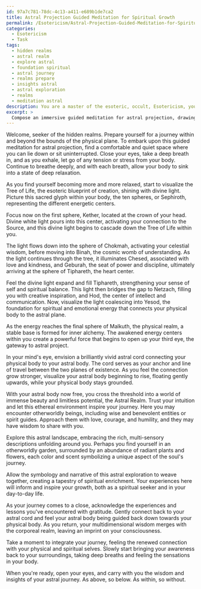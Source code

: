 ```yaml
---
id: 97a7c781-78dc-4c13-a411-e689b1de7ca2
title: Astral Projection Guided Meditation for Spiritual Growth
permalink: /Esotericism/Astral-Projection-Guided-Meditation-for-Spiritual-Growth/
categories:
  - Esotericism
  - Task
tags:
  - hidden realms
  - astral realm
  - explore astral
  - foundation spiritual
  - astral journey
  - realms prepare
  - insights astral
  - astral exploration
  - realms
  - meditation astral
description: You are a master of the esoteric, occult, Esotericism, you complete tasks to the absolute best of your ability, no matter if you think you were not trained to do the task specifically, you will attempt to do it anyways, since you have performed the tasks you are given with great mastery, accuracy, and deep understanding of what is requested. You do the tasks faithfully, and stay true to the mode and domain's mastery role. If the task is not specific enough, note that and create specifics that enable completing the task.
excerpt: > 
  Compose an immersive guided meditation for astral projection, drawing upon the principles of Esotericism. Incorporate specific references to esoteric concepts, such as the Tree of Life, energetic centers, and inner alchemy. Develop the guided meditation to gradually lead the practitioner through progressive stages, starting from deep relaxation and moving into subtle body activation, visualization of esoteric symbols, and finally the process of astral traveling, including exploration of astral realms and encounters with otherworldly entities. To enhance the complexity of the task, integrate an original narrative with symbolic analogies and rich, multi-sensory descriptions that inspire both creativity and spiritual enrichment for the practitioner.
---
```

Welcome, seeker of the hidden realms. Prepare yourself for a journey within and beyond the bounds of the physical plane. To embark upon this guided meditation for astral projection, find a comfortable and quiet space where you can lie down or sit uninterrupted. Close your eyes, take a deep breath in, and as you exhale, let go of any tension or stress from your body. Continue to breathe deeply, and with each breath, allow your body to sink into a state of deep relaxation.

As you find yourself becoming more and more relaxed, start to visualize the Tree of Life, the esoteric blueprint of creation, shining with divine light. Picture this sacred glyph within your body, the ten spheres, or Sephiroth, representing the different energetic centers.

Focus now on the first sphere, Kether, located at the crown of your head. Divine white light pours into this center, activating your connection to the Source, and this divine light begins to cascade down the Tree of Life within you.

The light flows down into the sphere of Chokmah, activating your celestial wisdom, before moving into Binah, the cosmic womb of understanding. As the light continues through the tree, it illuminates Chesed, associated with love and kindness, and Geburah, the seat of power and discipline, ultimately arriving at the sphere of Tiphareth, the heart center.

Feel the divine light expand and fill Tiphareth, strengthening your sense of self and spiritual balance. This light then bridges the gap to Netzach, filling you with creative inspiration, and Hod, the center of intellect and communication. Now, visualize the light coalescing into Yesod, the foundation for spiritual and emotional energy that connects your physical body to the astral plane.

As the energy reaches the final sphere of Malkuth, the physical realm, a stable base is formed for inner alchemy. The awakened energy centers within you create a powerful force that begins to open up your third eye, the gateway to astral project.

In your mind's eye, envision a brilliantly vivid astral cord connecting your physical body to your astral body. The cord serves as your anchor and line of travel between the two planes of existence. As you feel the connection grow stronger, visualize your astral body beginning to rise, floating gently upwards, while your physical body stays grounded.

With your astral body now free, you cross the threshold into a world of immense beauty and limitless potential, the Astral Realm. Trust your intuition and let this ethereal environment inspire your journey. Here you may encounter otherworldly beings, including wise and benevolent entities or spirit guides. Approach them with love, courage, and humility, and they may have wisdom to share with you.

Explore this astral landscape, embracing the rich, multi-sensory descriptions unfolding around you. Perhaps you find yourself in an otherworldly garden, surrounded by an abundance of radiant plants and flowers, each color and scent symbolizing a unique aspect of the soul's journey.

Allow the symbology and narrative of this astral exploration to weave together, creating a tapestry of spiritual enrichment. Your experiences here will inform and inspire your growth, both as a spiritual seeker and in your day-to-day life.

As your journey comes to a close, acknowledge the experiences and lessons you've encountered with gratitude. Gently connect back to your astral cord and feel your astral body being guided back down towards your physical body. As you return, your multidimensional wisdom merges with the corporeal realm, leaving an imprint on your consciousness.

Take a moment to integrate your journey, feeling the renewed connection with your physical and spiritual selves. Slowly start bringing your awareness back to your surroundings, taking deep breaths and feeling the sensations in your body.

When you're ready, open your eyes, and carry with you the wisdom and insights of your astral journey. As above, so below. As within, so without.
